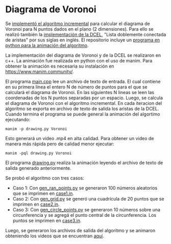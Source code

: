 # Diagrama de Voronoi 

Se [implementó el algoritmo incremental](src/voronoi.cpp) para calcular el diagrama de Voronoi para N puntos dados en el plano (2 dimensiones). Para ello se realizó también la [implementación de la DCEL](src/DCEL.cpp), "Lista doblemente conectada de aristas" por sus siglas en inglés. El repositorio incluye un [programa en python para la animación del algoritmo](src/drawing.py). 

La implementación del diagrama de Voronoi y de la DCEL se realizaron en c++. La animación fue realizada en python con el uso de manim. Para obtener la animación es necesaria su instalación en https://www.manim.community/.

El programa [main.cpp](src/main.cpp) lee un archivo de texto de entrada. El cual contiene en su primera linea el entero N de número de puntos para el que se calculará el diagrama de Voronoi. En las siguientes N lineas se leen las coordenadas de los N puntos separadas por un espacio. Luego, se calcula el diagrama de Voronoi con el algoritmo incremental. En cada iteracion del algoritmo se exporta en archivo de texto de salida los aristas de la DCEL. Cuando termina el programa se puede general la animación del algortimo ejecutando:

~~~
manim -p drawing.py Voronoi  
~~~

Esto generará un video .mp4 en alta calidad. Para obtener un video de manera más rápida pero de calidad menor ejecutar:

~~~
manim -pql drawing.py Voronoi  
~~~

El programa [drawing.py](src/drawing.py) realiza la animación leyendo el archivo de texto de salida generado anteriormente. 

Se probó el algoritmo con tres casos:
- Caso 1: Con [gen_ran_points.py](src/gen_ran_points.py) se generaron 100 números aleatorios que se imprimen en [case1.in](res/case1.in).
- Caso 2: Con [gen_grid.py](src/grid_generator.py) se generó una cuadrícula de 20 puntos que se imprimen en [case2.in](res/case2.in).
- Caso 3: Con [gen_circle_points.py](src/gen_circle_points.py) se generaron 10 números sobre una circunferencia y se agregá el punto central de la circunferencia. Los puntos se imprimen en [case3.in](res/case3.in).

Luego, se generaron los archivos de salida del algoritmo y se animaron obteniendo los videos que se encuentran [aquí](src/media/videos).
